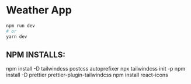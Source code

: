 # Weather App

```bash
npm run dev
# or
yarn dev
```

## NPM INSTALLS:

npm install -D tailwindcss postcss autoprefixer
npx tailwindcss init -p
npm install -D prettier prettier-plugin-tailwindcss
npm install react-icons
